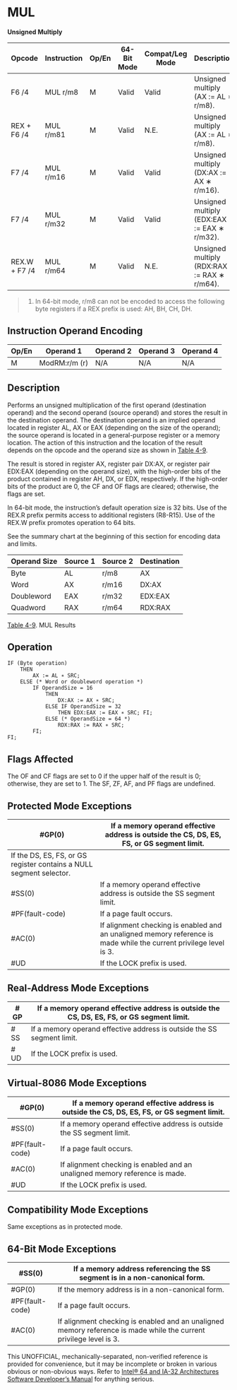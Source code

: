 # MUL

**Unsigned Multiply**

| Opcode        | Instruction | Op/En | 64-Bit Mode | Compat/Leg Mode | Description                                 |
| ------------- | ----------- | ----- | ----------- | --------------- | ------------------------------------------- |
| F6 /4         | MUL r/m8    | M     | Valid       | Valid           | Unsigned multiply (AX := AL ∗ r/m8).        |
| REX + F6 /4   | MUL r/m81   | M     | Valid       | N.E.            | Unsigned multiply (AX := AL ∗ r/m8).        |
| F7 /4         | MUL r/m16   | M     | Valid       | Valid           | Unsigned multiply (DX:AX := AX ∗ r/m16).    |
| F7 /4         | MUL r/m32   | M     | Valid       | Valid           | Unsigned multiply (EDX:EAX := EAX ∗ r/m32). |
| REX.W + F7 /4 | MUL r/m64   | M     | Valid       | N.E.            | Unsigned multiply (RDX:RAX := RAX ∗ r/m64). |

> 1. In 64-bit mode, r/m8 can not be encoded to access the following byte registers if a REX prefix is used: AH, BH, CH, DH.

## Instruction Operand Encoding

| Op/En | Operand 1     | Operand 2 | Operand 3 | Operand 4 |
| ----- | ------------- | --------- | --------- | --------- |
| M     | ModRM:r/m (r) | N/A       | N/A       | N/A       |

## Description

Performs an unsigned multiplication of the first operand (destination operand) and the second operand (source operand) and stores the result in the destination operand. The destination operand is an implied operand located in register AL, AX or EAX (depending on the size of the operand); the source operand is located in a general-purpose register or a memory location. The action of this instruction and the location of the result depends on the opcode and the operand size as shown in [Table 4-9](/x86/mul#tbl-4-9).

The result is stored in register AX, register pair DX:AX, or register pair EDX:EAX (depending on the operand size), with the high-order bits of the product contained in register AH, DX, or EDX, respectively. If the high-order bits of the product are 0, the CF and OF flags are cleared; otherwise, the flags are set.

In 64-bit mode, the instruction’s default operation size is 32 bits. Use of the REX.R prefix permits access to additional registers (R8-R15). Use of the REX.W prefix promotes operation to 64 bits.

See the summary chart at the beginning of this section for encoding data and limits.

| Operand Size | Source 1 | Source 2 | Destination |
| ------------ | -------- | -------- | ----------- |
| Byte         | AL       | r/m8     | AX          |
| Word         | AX       | r/m16    | DX:AX       |
| Doubleword   | EAX      | r/m32    | EDX:EAX     |
| Quadword     | RAX      | r/m64    | RDX:RAX     |

[Table 4-9](/x86/mul#tbl-4-9). MUL Results

## Operation

```
IF (Byte operation)
    THEN
        AX := AL ∗ SRC;
    ELSE (* Word or doubleword operation *)
        IF OperandSize = 16
            THEN
                DX:AX := AX ∗ SRC;
            ELSE IF OperandSize = 32
                THEN EDX:EAX := EAX ∗ SRC; FI;
            ELSE (* OperandSize = 64 *)
                RDX:RAX := RAX ∗ SRC;
        FI;
FI;

```

## Flags Affected

The OF and CF flags are set to 0 if the upper half of the result is 0; otherwise, they are set to 1. The SF, ZF, AF, and PF flags are undefined.

## Protected Mode Exceptions

| \#​​​​GP(0)                                                         | If a memory operand effective address is outside the CS, DS, ES, FS, or GS segment limit.                          |
| ------------------------------------------------------------------- | ------------------------------------------------------------------------------------------------------------------ |
| If the DS, ES, FS, or GS register contains a NULL segment selector. |
| \#​​​​​SS(0)                                                        | If a memory operand effective address is outside the SS segment limit.                                             |
| \#​PF(fault-code)                                                   | If a page fault occurs.                                                                                            |
| \#​AC(0)                                                            | If alignment checking is enabled and an unaligned memory reference is made while the current privilege level is 3. |
| #​​​UD                                                              | If the LOCK prefix is used.                                                                                        |

## Real-Address Mode Exceptions

| \#​​​​GP  | If a memory operand effective address is outside the CS, DS, ES, FS, or GS segment limit. |
| --------- | ----------------------------------------------------------------------------------------- |
| \#​​​​​SS | If a memory operand effective address is outside the SS segment limit.                    |
| #​​​UD    | If the LOCK prefix is used.                                                               |

## Virtual-8086 Mode Exceptions

| \#​​​​GP(0)       | If a memory operand effective address is outside the CS, DS, ES, FS, or GS segment limit. |
| ----------------- | ----------------------------------------------------------------------------------------- |
| \#​​​​​SS(0)      | If a memory operand effective address is outside the SS segment limit.                    |
| \#​PF(fault-code) | If a page fault occurs.                                                                   |
| \#​AC(0)          | If alignment checking is enabled and an unaligned memory reference is made.               |
| #​​​UD            | If the LOCK prefix is used.                                                               |

## Compatibility Mode Exceptions

Same exceptions as in protected mode.

## 64-Bit Mode Exceptions

| \#​​​​​SS(0)      | If a memory address referencing the SS segment is in a non-canonical form.                                         |
| ----------------- | ------------------------------------------------------------------------------------------------------------------ |
| \#​​​​GP(0)       | If the memory address is in a non-canonical form.                                                                  |
| \#​PF(fault-code) | If a page fault occurs.                                                                                            |
| \#​AC(0)          | If alignment checking is enabled and an unaligned memory reference is made while the current privilege level is 3. |

This UNOFFICIAL, mechanically-separated, non-verified reference is provided for convenience, but it may be
incomplete or broken in various obvious or non-obvious
ways. Refer to [Intel® 64 and IA-32 Architectures Software Developer’s Manual](https://software.intel.com/en-us/download/intel-64-and-ia-32-architectures-sdm-combined-volumes-1-2a-2b-2c-2d-3a-3b-3c-3d-and-4) for anything serious.
